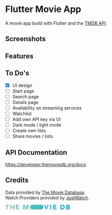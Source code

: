 # Flutter Movie App
A movie app build with Flutter and the [TMDB API](https://www.themoviedb.org).

## Screenshots

## Features

## To Do's
- [x] UI design
- [ ] Start page
- [ ] Search page
- [ ] Details page
- [ ] Availability on streaming services
- [ ] Watchlist
- [ ] Add own API key via UI
- [ ] Dark mode / light mode
- [ ] Create own lists
- [ ] Share movies / lists

## API Documentation
https://developer.themoviedb.org/docs

## Credits
Data provided by [The Movie Database](https://www.themoviedb.org).  
Watch Providers provided by [JustWatch](https://www.justwatch.com/).

<img height="15px" src="./tmdb_logo.svg">
